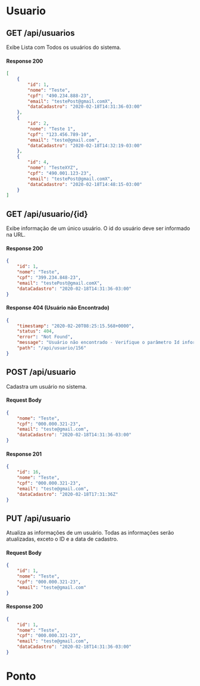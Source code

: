 # Usuario

## GET /api/usuarios

Exibe Lista com Todos os usuários do sistema.

#### Response 200

```json
[
    {
        "id": 1,
        "nome": "Teste",
        "cpf": "490.234.888-23",
        "email": "testePost@gmail.comX",
        "dataCadastro": "2020-02-18T14:31:36-03:00"
    },
    {
        "id": 2,
        "nome": "Teste 1",
        "cpf": "123.456.789-10",
        "email": "teste@gmail.com",
        "dataCadastro": "2020-02-18T14:32:19-03:00"
    },
    {
        "id": 4,
        "nome": "TesteXYZ",
        "cpf": "490.001.123-23",
        "email": "testePost@gmail.comX",
        "dataCadastro": "2020-02-18T14:48:15-03:00"
    }
]
```

## GET /api/usuario/{id}

Exibe informação de um único usuário. O id do usuário deve ser informado na URL.

#### Response 200

```json
{
    "id": 1,
    "nome": "Teste",
    "cpf": "399.234.848-23",
    "email": "testePost@gmail.comX",
    "dataCadastro": "2020-02-18T14:31:36-03:00"
}
```

#### Response 404 (Usuário não Encontrado)

```json
{
    "timestamp": "2020-02-20T08:25:15.568+0000",
    "status": 404,
    "error": "Not Found",
    "message": "Usuário não encontrado - Verifique o parâmetro Id informado",
    "path": "/api/usuario/156"
}
```

## POST /api/usuario

Cadastra um usuário no sistema.

#### Request Body

```json
{
    "nome": "Teste",
    "cpf": "000.000.321-23",
    "email": "teste@gmail.com",
    "dataCadastro": "2020-02-18T14:31:36-03:00"
}
```

#### Response 201

```json
{
    "id": 16,
    "nome": "Teste",
    "cpf": "000.000.321-23",
    "email": "teste@gmail.com",
    "dataCadastro": "2020-02-18T17:31:36Z"
}
```

## PUT /api/usuario

Atualiza as informações de um usuário. Todas as informações serão atualizadas, exceto o ID e a data de cadastro.

#### Request Body

```json
{
    "id": 1,
    "nome": "Teste",
    "cpf": "000.000.321-23",
    "email": "teste@gmail.com"
}
```

#### Response 200

```json
{
    "id": 1,
    "nome": "Teste",
    "cpf": "000.000.321-23",
    "email": "teste@gmail.com",
    "dataCadastro": "2020-02-18T14:31:36-03:00"
}
```

# Ponto
